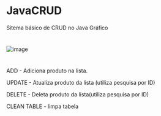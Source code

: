 # JavaCRUD

Sitema básico de CRUD no Java Gráfico

#

![image](https://github.com/giansb/JavaCRUD/assets/107221898/7a141afa-acae-4406-b2e2-959fcce0fe5c)

#

ADD - Adiciona produto na lista.

UPDATE - Atualiza produto da lista (utiliza pesquisa por ID)

DELETE - Deleta produto da lista(utiliza pesquisa por ID)

CLEAN TABLE - limpa tabela
